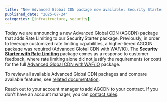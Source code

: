 ```yaml
---
title: "New Advanced Global CDN package now available: Security Starter with Rate Limiting"
published_date: "2025-07-24"
categories: [infrastructure, security]
---
```


Today we are announcing a new Advanced Global CDN (AGCDN) package that adds Rate Limiting to our Security Starter package. Previously, in order to leverage customized rate limiting capabilities, a higher-tiered AGCDN package was required (Advanced Global CDN with WAF/IO). The [**Security Starter with Rate Limiting**](/guides/agcdn#security-starter-with-rate-limiting) package comes as a response to customer feedback, where rate limiting alone did not justify the requirements (or cost) for the full [Advanced Global CDN with WAF/IO](/guides/agcdn#advanced-global-cdn-with-wafio) package.

To review all available Advanced Global CDN packages and compare available features, see [related documentation](/guides/agcdn).

Reach out to your account manager to add AGCDN to your contract. If you don't have an account manager, you can [contact sales](https://pantheon.io/contact-us).